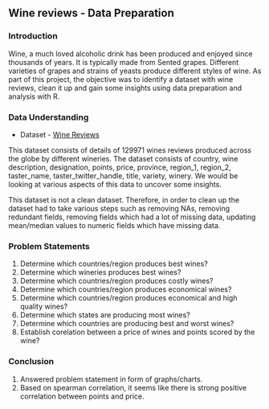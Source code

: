 ## Wine reviews - Data Preparation

### Introduction

Wine, a much loved alcoholic drink has been produced and enjoyed since thousands of years. It is typically made from Sented grapes. Different varieties of grapes and strains of yeasts produce different styles of wine. As part of this project, the objective was to identify a dataset with wine reviews, clean it up and gain some insights using data preparation and analysis with R. 

### Data Understanding

* Dataset - [Wine Reviews](https://www.kaggle.com/zynicide/wine-reviews)

This dataset consists of details of 129971 wines reviews produced across the globe by different wineries. The dataset consists of country, wine description, designation, points, price, province, region_1, region_2, taster_name, taster_twitter_handle, title, variety, winery. We would be looking at various aspects of this data to uncover some insights. 

This dataset is not a clean dataset. Therefore, in order to clean up the dataset had to take various steps such as removing NAs, removing redundant fields, removing fields which had a lot of missing data, updating mean/median values to numeric fields which have missing data.

### Problem Statements

1. Determine which countries/region produces best wines? 
2. Determine which wineries produces best wines?
3. Determine which countries/region produces costly wines?
4. Determine which countries/region produces economical wines?
5. Determine which countries/region produces economical and high quality wines?
6. Determine which states are producing most wines?
7. Determine which countries are producing best and worst wines?
8. Establish corelation between a price of wines and points scored by the wine?

### Conclusion

1. Answered problem statement in form of graphs/charts.
5. Based on spearman correlation, it seems like there is strong positive correlation between points and price. 
